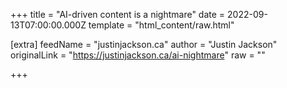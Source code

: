 
+++
title = "AI-driven content is a nightmare"
date = 2022-09-13T07:00:00.000Z
template = "html_content/raw.html"

[extra]
feedName = "justinjackson.ca"
author = "Justin Jackson"
originalLink = "https://justinjackson.ca/ai-nightmare"
raw = ""

+++

